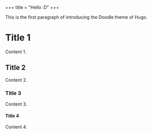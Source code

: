 +++
title = "Hello :D"
+++

This is the first paragraph of introducing the Doodle theme of Hugo.

# Title 1

Content 1.

## Title 2

Content 2.

### Title 3

Content 3.

#### Title 4

Content 4.